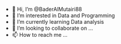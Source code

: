- 👋 Hi, I’m @BaderAlMutairi88
- 👀 I’m interested in Data and Programming
- 🌱 I’m currently learning Data analysis
- 💞️ I’m looking to collaborate on ...
- 📫 How to reach me ...

<!---
BaderAlMutairi88/BaderAlMutairi88 is a ✨ special ✨ repository because its `README.md` (this file) appears on your GitHub profile.
You can click the Preview link to take a look at your changes.
--->
